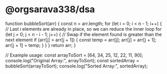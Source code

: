 # @orgsarava338/dsa
function bubbleSort(arr) {
    const n = arr.length;
    for (let i = 0; i < n - 1; i++) {
        // Last i elements are already in place, so we can reduce the inner loop
        for (let j = 0; j < n - i - 1; j++) {
            // Swap if the element found is greater than the next element
            if (arr[j] > arr[j + 1]) {
                const temp = arr[j];
                arr[j] = arr[j + 1];
                arr[j + 1] = temp;
            }
        }
    }
    return arr;
}

// Example usage:
const arrayToSort = [64, 34, 25, 12, 22, 11, 90];
console.log("Original Array:", arrayToSort);
const sortedArray = bubbleSort(arrayToSort);
console.log("Sorted Array:", sortedArray);
